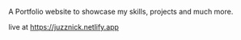 A Portfolio website to showcase my skills, projects and much more.

live at https://juzznick.netlify.app
